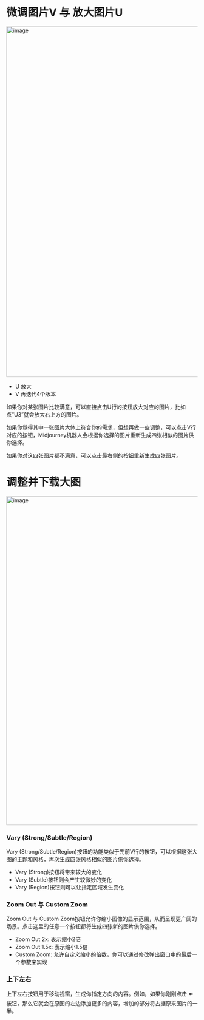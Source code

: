 
# 微调图片V 与 放大图片U

<img width="924" alt="image" src="https://github.com/Vuact/Blog/assets/74364990/df8e91c7-c929-4fe8-aa25-9d4dde4cdffb">

- U 放大
- V 再迭代4个版本
  
如果你对某张图片比较满意，可以直接点击U行的按钮放大对应的图片，比如点“U3”就会放大右上方的图片。

如果你觉得其中一张图片大体上符合你的需求，但想再做一些调整，可以点击V行对应的按钮，Midjourney机器人会根据你选择的图片重新生成四张相似的图片供你选择。

如果你对这四张图片都不满意，可以点击最右侧的按钮重新生成四张图片。

# 调整并下载大图

<img width="867" alt="image" src="https://github.com/Vuact/Blog/assets/74364990/ac4173d3-14bc-4c89-872a-f252fbd9b6ef">

### Vary (Strong/Subtle/Region)
Vary (Strong/Subtle/Region)按钮的功能类似于先前V行的按钮，可以根据这张大图的主题和风格，再次生成四张风格相似的图片供你选择。
- Vary (Strong)按钮将带来较大的变化
- Vary (Subtle)按钮则会产生较微妙的变化
- Vary (Region)按钮则可以让指定区域发生变化

### Zoom Out 与 Custom Zoom
Zoom Out 与 Custom Zoom按钮允许你缩小图像的显示范围，从而呈现更广阔的场景。点击这里的任意一个按钮都将生成四张新的图片供你选择。
- Zoom Out 2x: 表示缩小2倍
- Zoom Out 1.5x: 表示缩小1.5倍
- Custom Zoom: 允许自定义缩小的倍数，你可以通过修改弹出窗口中的最后一个参数来实现
  
### 上下左右
上下左右按钮用于移动视窗，生成你指定方向的内容。例如，如果你刚刚点击 ⬅️ 按钮，那么它就会在原图的左边添加更多的内容，增加的部分将占据原来图片的一半。
